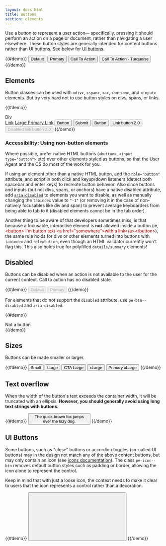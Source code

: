 ```yaml
---
layout: docs.html
title: Buttons
section: elements
---
```


Use a button to represent a user action&#8212; specifically, pressing it should perform an action on a page or document, rather than navigating a user elsewhere. These button styles are generally intended for content buttons rather than UI buttons. See below for <a href="#uibuttons">UI buttons</a>.

{{#demo}}
<button class="pe-btn">Default</button>
<button class="pe-btn__primary">Primary</button>
<button class="pe-btn__cta">Call To Action</button>
<button class="pe-btn__cta_t">Call To Action - Turquoise</button>
{{/demo}}

## Elements

Button classes can be used with `<div>`, `<span>`, `<a>`, `<button>`, and `<input>` elements. But try very hard not to use button styles on divs, spans, or links.

{{#demo}}
<div class="pe-btn" tabindex="0" role="button">Div</div>
<a href="#void" class="pe-btn" role="button">Link</a>
<a href="#void" class="pe-btn__primary--btn_large" role="button">Large Primary Link</a>
<button type="button" class="pe-btn">Button</button>
<input class="pe-btn" type="submit" value="Submit">
<button type="button" class="pe-link">Button</button>
<button type="button" class="pe-link--btn">Link button 2.0</button>
<button type="button" class="pe-link--btn" disabled>Disabled link button 2.0</button>
{{/demo}}

<aside>
  <h3 class="pe-title">Accessibility: Using non-button elements</h3>
  <p>Where possible, prefer native HTML buttons (<code>&lt;button&gt;</code>, <code>&lt;input type="button"&gt;</code> etc) over other elements styled as buttons, so that the User Agent and the OS do most of the work for you.</p>
  <p>If using an element other than a native HTML button, add the <a href="http://www.w3.org/TR/wai-aria/roles#button"><code>role="button"</code></a> attribute, and script in both click and keyup/down listeners (detect both spacebar and enter keys) to recreate button behavior. Also since buttons and inputs (but not divs, spans, or anchors) have a native disabled attribute, add <a href="http://www.w3.org/TR/wai-aria/states_and_properties#aria-disabled"><code>aria-disabled</code></a> to elements you want to disable, as well as manually changing the <code>tabindex</code> value to <code>"-1"</code> (or removing it in the case of non-natively focusables like div and span) to prevent average keyboarders from being able to tab to it (disabled elements cannot be in the tab order).</p>

  <p>Another thing to be aware of that developers sometimes miss, is that because a focusable, interactive element is <strong>not</strong> allowed inside a button (ie, <span style="color:#b00;">&lt;button&gt; I'm button text &lt;a href="somewhere"&gt;with a link&lt;/a&gt;&lt;/button&gt;</span>), the same rule holds for divs or other elements turned into buttons with <code>tabindex</code> and <code>role=button</code>, even though an HTML validator currently won't flag this. This also holds true for polyfilled <code>details/summary</code> elements!</p>
</aside>

## Disabled

Buttons can be disabled when an action is not available to the user for the current context. Call to action has no disabled state.

{{#demo}}
<button class="pe-btn" disabled>Default</button>
<button class="pe-btn__primary" disabled>Primary</button>
{{/demo}}

For elements that do not support the `disabled` attribute, use `pe-btn--disabled` and `aria-disabled`.

{{#demo}}
<div class="pe-btn pe-btn--disabled" aria-disabled="true">Not a button</div>
{{/demo}}

## Sizes

Buttons can be made smaller or larger.

{{#demo}}
<button class="pe-btn--btn_small">Small</button>
<button class="pe-btn--btn_large">Large</button>
<button class="pe-btn--btn_large pe-btn__cta">CTA Large</button>
<button class="pe-btn--btn_xlarge">xLarge</button>
<button class="pe-btn__primary--btn_xlarge">Primary xLarge</button>
{{/demo}}

## Text overflow

When the width of the button's text exceeds the container width, it will be truncated with an ellipsis. <strong>However, you should generally avoid using long text strings with buttons.</strong>

{{#demo}}
<button class="pe-btn" style="max-width: 200px">The quick brown fox jumps over the lazy dog.</button>
{{/demo}}

<h2 id="uibuttons">UI Buttons</h2>

<script>if (!document.getElementById('pe-icons-sprite')) {
  var pe_ajax = new XMLHttpRequest();
  pe_ajax.open("GET", "/icons/p-icons-sprite-1.1.svg", true);
  pe_ajax.responseType = "document";
  pe_ajax.onload = function(e) {
    document.body.insertBefore(
      pe_ajax.responseXML.documentElement,
      document.body.childNodes[0]
    );
  }
  pe_ajax.send();
}</script>

Some buttons, such as "close" buttons or accordion toggles (so-called UI buttons) may in the design not match any of the above content buttons, but may only contain an icon (see <a href="../icons">icons documentation</a>). The class `pe-icon--btn` removes default button styles such as padding or border, allowing the icon alone to represent the control.

Keep in mind that with just a loose icon, the context needs to make it clear to users that the icon represents a control rather than a decoration.

{{#demo}}
<button type="button" class="pe-icon--btn">
  <svg role="img"
       aria-labelledby="b1"
       focusable="false"
       class="pe-icon--remove-lg-24">
    <title id="b1">Close dialog</title>
    <use xlink:href="#remove-lg-24"></use>
  </svg>
</button>
{{/demo}}
